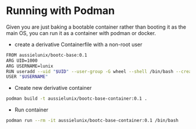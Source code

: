 # Running with Podman

Given you are just baking a bootable container rather than booting it as the
main OS, you can run it as a container with podman or docker.  

* create a derivative Containerfile with a non-root user
```bash
FROM aussielunix/bootc-base:0.1
ARG UID=1000
ARG USERNAME=lunix
RUN useradd --uid "$UID" --user-group -G wheel --shell /bin/bash --create-home "$USERNAME"
USER "$USERNAME"
```
* Create new derivative container
```bash
podman build -t aussielunix/bootc-base-container:0.1 .
```
* Run container
```bash
podman run --rm -it aussielunix/bootc-base-container:0.1 /bin/bash
```

